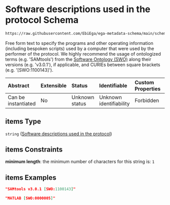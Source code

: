 # Software descriptions used in the protocol Schema

```txt
https://raw.githubusercontent.com/EbiEga/ega-metadata-schema/main/schemas/EGA.protocol.json#/properties/protocolSoftware/items
```

Free form text to specify the programs and other operating information (including bespoken scripts) used by a computer that were used by the performer of the protocol. We highly recommend the usage of ontologized terms (e.g. 'SAMtools') from the [Software Ontology (SWO)](https://www.ebi.ac.uk/ols/ontologies/swo) along their versions (e.g. 'v3.0.1'), if applicable, and CURIEs between square brackets (e.g. '\[SWO:1100143]').

| Abstract            | Extensible | Status         | Identifiable            | Custom Properties | Additional Properties | Access Restrictions | Defined In                                                                       |
| :------------------ | :--------- | :------------- | :---------------------- | :---------------- | :-------------------- | :------------------ | :------------------------------------------------------------------------------- |
| Can be instantiated | No         | Unknown status | Unknown identifiability | Forbidden         | Allowed               | none                | [EGA.protocol.json\*](../../../schemas/EGA.protocol.json "open original schema") |

## items Type

`string` ([Software descriptions used in the protocol](ega-17-properties-protocol-software-array-software-descriptions-used-in-the-protocol.md))

## items Constraints

**minimum length**: the minimum number of characters for this string is: `1`

## items Examples

```json
"SAMtools v3.0.1 [SWO:1100143]"
```

```json
"MATLAB [SWO:0000005]"
```
